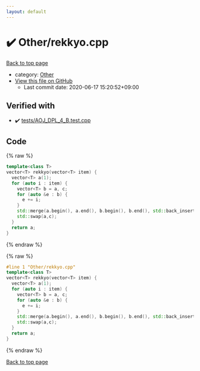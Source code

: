 ```yaml
---
layout: default
---
```


<!-- mathjax config similar to math.stackexchange -->
<script type="text/javascript" async
  src="https://cdnjs.cloudflare.com/ajax/libs/mathjax/2.7.5/MathJax.js?config=TeX-MML-AM_CHTML">
</script>
<script type="text/x-mathjax-config">
  MathJax.Hub.Config({
    TeX: { equationNumbers: { autoNumber: "AMS" }},
    tex2jax: {
      inlineMath: [ ['$','$'] ],
      processEscapes: true
    },
    "HTML-CSS": { matchFontHeight: false },
    displayAlign: "left",
    displayIndent: "2em"
  });
</script>

<script type="text/javascript" src="https://cdnjs.cloudflare.com/ajax/libs/jquery/3.4.1/jquery.min.js"></script>
<script src="https://cdn.jsdelivr.net/npm/jquery-balloon-js@1.1.2/jquery.balloon.min.js" integrity="sha256-ZEYs9VrgAeNuPvs15E39OsyOJaIkXEEt10fzxJ20+2I=" crossorigin="anonymous"></script>
<script type="text/javascript" src="../../assets/js/copy-button.js"></script>
<link rel="stylesheet" href="../../assets/css/copy-button.css" />


# :heavy_check_mark: Other/rekkyo.cpp

<a href="../../index.html">Back to top page</a>

* category: <a href="../../index.html#6311ae17c1ee52b36e68aaf4ad066387">Other</a>
* <a href="{{ site.github.repository_url }}/blob/master/Other/rekkyo.cpp">View this file on GitHub</a>
    - Last commit date: 2020-06-17 15:20:52+09:00




## Verified with

* :heavy_check_mark: <a href="../../verify/tests/AOJ_DPL_4_B.test.cpp.html">tests/AOJ_DPL_4_B.test.cpp</a>


## Code

<a id="unbundled"></a>
{% raw %}
```cpp
template<class T>
vector<T> rekkyo(vector<T> item) {
  vector<T> a(1);
  for (auto i : item) {
    vector<T> b = a, c;
    for (auto &e : b) {
      e += i;
    }
    std::merge(a.begin(), a.end(), b.begin(), b.end(), std::back_inserter(c));
    std::swap(a,c);
  }
  return a;
}
```
{% endraw %}

<a id="bundled"></a>
{% raw %}
```cpp
#line 1 "Other/rekkyo.cpp"
template<class T>
vector<T> rekkyo(vector<T> item) {
  vector<T> a(1);
  for (auto i : item) {
    vector<T> b = a, c;
    for (auto &e : b) {
      e += i;
    }
    std::merge(a.begin(), a.end(), b.begin(), b.end(), std::back_inserter(c));
    std::swap(a,c);
  }
  return a;
}

```
{% endraw %}

<a href="../../index.html">Back to top page</a>

